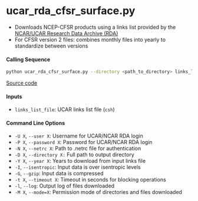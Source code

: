 ucar_rda_cfsr_surface.py
========================

- Downloads NCEP-CFSR products using a links list provided by the [NCAR/UCAR Research Data Archive (RDA)](https://rda.ucar.edu/)
- For CFSR version 2 files: combines monthly files into yearly to standardize between versions

#### Calling Sequence
```bash
python ucar_rda_cfsr_surface.py --directory <path_to_directory> links_list_file
```
[Source code](https://github.com/tsutterley/model-harmonics/blob/main/reanalysis/ucar_rda_cfsr_surface.py)

#### Inputs
- `links_list_file`: UCAR links list file (`csh`)

#### Command Line Options
- `-U X`, `--user X`: Username for UCAR/NCAR RDA login
- `-P X`, `--password X`: Password for UCAR/NCAR RDA login
- `-N X`, `--netrc X`: Path to .netrc file for authentication
- `-D X`, `--directory X:` Full path to output directory
- `-Y X`, `--year X`: Years to download from input links file
- `-I`, `--isentropic`: Input data is over isentropic levels
- `-G`, `--gzip`: Input data is compressed
- `-t X`, `--timeout X`: Timeout in seconds for blocking operations
- `-l`, `--log`: Output log of files downloaded
- `-M X`, `--mode=X`: Permission mode of directories and files downloaded
